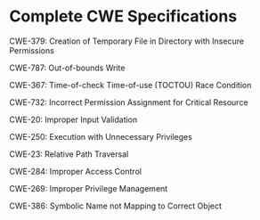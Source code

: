 

# Complete CWE Specifications

CWE-379: Creation of Temporary File in Directory with Insecure Permissions

CWE-787: Out-of-bounds Write

CWE-367: Time-of-check Time-of-use (TOCTOU) Race Condition

CWE-732: Incorrect Permission Assignment for Critical Resource

CWE-20: Improper Input Validation

CWE-250: Execution with Unnecessary Privileges

CWE-23: Relative Path Traversal

CWE-284: Improper Access Control

CWE-269: Improper Privilege Management

CWE-386: Symbolic Name not Mapping to Correct Object